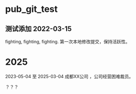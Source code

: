 # pub_git_test

## 测试添加 2022-03-15
fighting, fighting, fighting.
第一次本地修改提交，保持活跃性。


# 2025 

2023-05-04 至 2025-03-04  成都XX公司 ，公司经营困难裁员。

？？？


